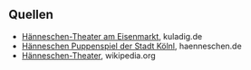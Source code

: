 


## Quellen

+ [Hänneschen-Theater am Eisenmarkt](https://www.kuladig.de/Objektansicht/O-68753-20130701-2), kuladig.de
+ [Hänneschen Puppenspiel der Stadt Kölnl](https://www.haenneschen.de/ueber-uns/ueber-das-theater/), haenneschen.de
+ [Hänneschen-Theater](https://de.wikipedia.org/wiki/H%C3%A4nneschen-Theater), wikipedia.org